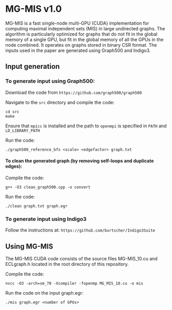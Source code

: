 # MG-MIS v1.0

MG-MIS is a fast single-node multi-GPU (CUDA) implementation for computing maximal independent sets (MIS) in large undirected graphs. The algorithm is particularly optimized for graphs that do not fit in the global memory of a single GPU, but fit in the global memory of all the GPUs in the node combined. It operates on graphs stored in binary CSR format. The inputs used in the paper are generated using Graph500 and Indigo3. 

## Input generation

### To generate input using Graph500:
  Download the code from `https://github.com/graph500/graph500`
  
  Navigate to the `src` directory and compile the code:
  
  ```
  cd src
  make
  ``` 
  
  Ensure that `mpicc` is installed and the path to `openmpi` is specified in `PATH` and `LD_LIBRARY_PATH`
  
  Run the code:
      
  ```
  ./graph500_reference_bfs <scale> <edgefactor> graph.txt
  ```
 
#### To clean the generated graph (by removing self-loops and duplicate edges):

Compile the code: 
```
g++ -O3 clean_graph500.cpp -o convert
```

Run the code: 
```
./clean graph.txt graph.egr
```

### To generate input using Indigo3

Follow the instructions at: `https://github.com/burtscher/Indigo3Suite`

## Using MG-MIS

The MG-MIS CUDA code consists of the source files MG-MIS_10.cu and ECLgraph.h located in the root directory of this repository.

Compile the code:
```
nvcc -O3 -arch=sm_70 -Xcompiler -fopenmp MG_MIS_10.cu -o mis
```

Run the code on the input graph.egr:
```
./mis graph.egr <number of GPUs>
```




